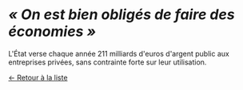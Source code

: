 # _« On est bien obligés de faire des économies »_

L'État verse chaque année 211 milliards d'euros d'argent public aux entreprises privées, sans contrainte forte sur leur utilisation.

[← Retour à la liste](../contre_arguments.md)